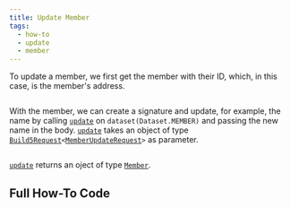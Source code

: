 ```yaml
---
title: Update Member
tags:
  - how-to
  - update
  - member
---
```


To update a member, we first get the member with their ID, which, in this case, is the member's address.

```tsx file=../../../../../packages/sdk/examples/member/update.ts#L9-L13
```

With the member, we can create a signature and update, for example, the name by calling [`update`](../../../reference-api/classes/MemberDataset.md#update) on `dataset(Dataset.MEMBER)` and passing the new name in the body.
[`update`](../../../reference-api/classes/MemberDataset.md#update) takes an object of type [`Build5Request`](../../../reference-api/interfaces/Build5Request)`<`[`MemberUpdateRequest`](../../../reference-api/interfaces/MemberUpdateRequest.md)`>` as parameter.

```tsx file=../../../../../packages/sdk/examples/member/update.ts#L17-L30
```

[`update`](../../../reference-api/classes/MemberDataset.md#update) returns an oject of type [`Member`](../../../reference-api/interfaces/Member.md).

## Full How-To Code

```tsx file=../../../../../packages/sdk/examples/member/update.ts
```
